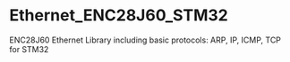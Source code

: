 # Ethernet_ENC28J60_STM32
 ENC28J60 Ethernet Library including basic protocols: ARP, IP, ICMP, TCP for STM32 
